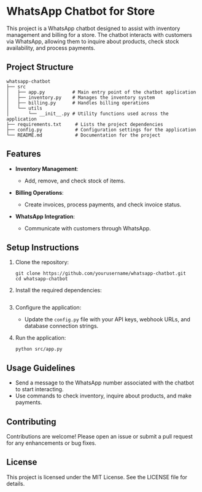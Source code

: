 # WhatsApp Chatbot for Store

This project is a WhatsApp chatbot designed to assist with inventory management and billing for a store. The chatbot interacts with customers via WhatsApp, allowing them to inquire about products, check stock availability, and process payments.

## Project Structure

```
whatsapp-chatbot
├── src
│   ├── app.py          # Main entry point of the chatbot application
│   ├── inventory.py    # Manages the inventory system
│   ├── billing.py      # Handles billing operations
│   └── utils
│       └── __init__.py # Utility functions used across the application
├── requirements.txt     # Lists the project dependencies
├── config.py            # Configuration settings for the application
└── README.md            # Documentation for the project
```

## Features

- **Inventory Management**: 
  - Add, remove, and check stock of items.
  
- **Billing Operations**: 
  - Create invoices, process payments, and check invoice status.

- **WhatsApp Integration**: 
  - Communicate with customers through WhatsApp.

## Setup Instructions

1. Clone the repository:
   ```
   git clone https://github.com/yourusername/whatsapp-chatbot.git
   cd whatsapp-chatbot
   ```

2. Install the required dependencies:
   ``` pip install -r requirements.txt
   ```
  

3. Configure the application:
   - Update the `config.py` file with your API keys, webhook URLs, and database connection strings.

4. Run the application:
   ```
   python src/app.py
   ```

## Usage Guidelines

- Send a message to the WhatsApp number associated with the chatbot to start interacting.
- Use commands to check inventory, inquire about products, and make payments.

## Contributing

Contributions are welcome! Please open an issue or submit a pull request for any enhancements or bug fixes.

## License

This project is licensed under the MIT License. See the LICENSE file for details.